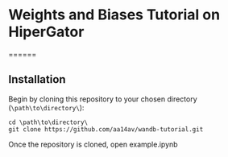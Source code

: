 # Weights and Biases Tutorial on HiperGator
======

## Installation
Begin by cloning this repository to your chosen directory (`\path\to\directory\`):

```
cd \path\to\directory\
git clone https://github.com/aa14av/wandb-tutorial.git
```
Once the repository is cloned, open example.ipynb
